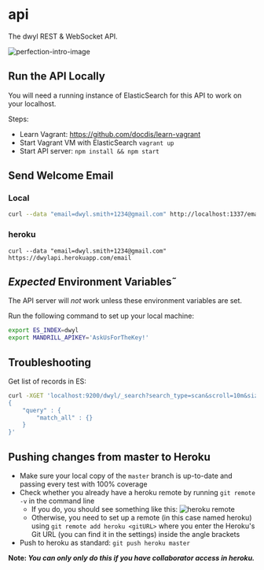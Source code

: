 # api

The dwyl REST &amp; WebSocket API.

![perfection-intro-image](https://cloud.githubusercontent.com/assets/194400/8255483/2fc78e6c-1698-11e5-8c27-d1b9db99f020.png)

## Run the API Locally

You will need a running instance of ElasticSearch for this API to work on your localhost.

Steps:
+ Learn Vagrant: https://github.com/docdis/learn-vagrant
+ Start Vagrant VM with ElasticSearch `vagrant up`
+ Start API server: `npm install && npm start`

## Send Welcome Email

### Local

```sh
curl --data "email=dwyl.smith+1234@gmail.com" http://localhost:1337/email
```

### heroku

```
curl --data "email=dwyl.smith+1234@gmail.com" https://dwylapi.herokuapp.com/email
```


## *Expected* Environment Variables˜

The API server will *not* work unless these
environment variables are set.

Run the following command to set up your local machine:
```sh
export ES_INDEX=dwyl
export MANDRILL_APIKEY='AskUsForTheKey!'

```


## Troubleshooting

Get list of records in ES:

```sh
curl -XGET 'localhost:9200/dwyl/_search?search_type=scan&scroll=10m&size=50' -d '
{
    "query" : {
        "match_all" : {}
    }
}'
```

## Pushing changes from master to Heroku
+ Make sure your local copy of the `master` branch is up-to-date and passing every test with 100% coverage
+ Check whether you already have a heroku remote by running `git remote -v` in the command line
  + If you do, you should see something like this:
  ![heroku remote](https://cloud.githubusercontent.com/assets/4185328/8380179/513ad458-1c1c-11e5-9ec4-a279861da254.png)
  + Otherwise, you need to set up a remote (in this case named heroku) using `git remote add heroku <gitURL>` where you enter the Heroku's Git URL (you can find it in the settings) inside the angle brackets
+ Push to heroku as standard: `git push heroku master`

**Note: _You can only only do this if you have collaborator access in heroku._**
  